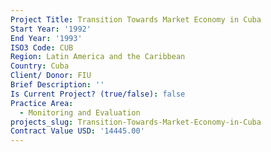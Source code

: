 ```yaml
---
Project Title: Transition Towards Market Economy in Cuba
Start Year: '1992'
End Year: '1993'
ISO3 Code: CUB
Region: Latin America and the Caribbean
Country: Cuba
Client/ Donor: FIU
Brief Description: ''
Is Current Project? (true/false): false
Practice Area:
  - Monitoring and Evaluation
projects_slug: Transition-Towards-Market-Economy-in-Cuba
Contract Value USD: '14445.00'
---
```

